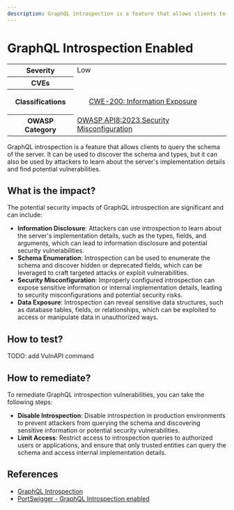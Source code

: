 ```yaml
---
description: GraphQL introspection is a feature that allows clients to query the schema of the server. It can be used to discover the schema and types, but it can also be used by attackers to learn about the server's implementation details and find potential vulnerabilities.
---
```


# GraphQL Introspection Enabled

<table>
    <tr>
        <th>Severity</th>
        <td>Low</td>
    </tr>
    <tr>
        <th>CVEs</th>
        <td></td>
    </tr>
    <tr>
        <th>Classifications</th>
        <td>
            <ul>
                <a href="https://cwe.mitre.org/data/definitions/200.html">CWE-200: Information Exposure</a>
            </ul>
        </td>
    </tr>
    <tr>
        <th>OWASP Category</th>
        <td>
            <a href="https://owasp.org/API-Security/editions/2023/en/0xa2-broken-authentication/">OWASP API8:2023 Security Misconfiguration</a>
        </td>
    </tr>
</table>

GraphQL introspection is a feature that allows clients to query the schema of the server. It can be used to discover the schema and types, but it can also be used by attackers to learn about the server's implementation details and find potential vulnerabilities.

## What is the impact?

The potential security impacts of GraphQL introspection are significant and can include:
* **Information Disclosure**: Attackers can use introspection to learn about the server's implementation details, such as the types, fields, and arguments, which can lead to information disclosure and potential security vulnerabilities.
* **Schema Enumeration**: Introspection can be used to enumerate the schema and discover hidden or deprecated fields, which can be leveraged to craft targeted attacks or exploit vulnerabilities.
* **Security Misconfiguration**: Improperly configured introspection can expose sensitive information or internal implementation details, leading to security misconfigurations and potential security risks.
* **Data Exposure**: Introspection can reveal sensitive data structures, such as database tables, fields, or relationships, which can be exploited to access or manipulate data in unauthorized ways.

## How to test?

TODO: add VulnAPI command

## How to remediate?

To remediate GraphQL introspection vulnerabilities, you can take the following steps:
* **Disable Introspection**: Disable introspection in production environments to prevent attackers from querying the schema and discovering sensitive information or potential security vulnerabilities.
* **Limit Access**: Restrict access to introspection queries to authorized users or applications, and ensure that only trusted entities can query the schema and access internal implementation details.

## References

- [GraphQL Introspection](https://graphql.org/learn/introspection/)
- [PortSwigger - GraphQL Introspection enabled](https://portswigger.net/kb/issues/00200512_graphql-introspection-enabled)
